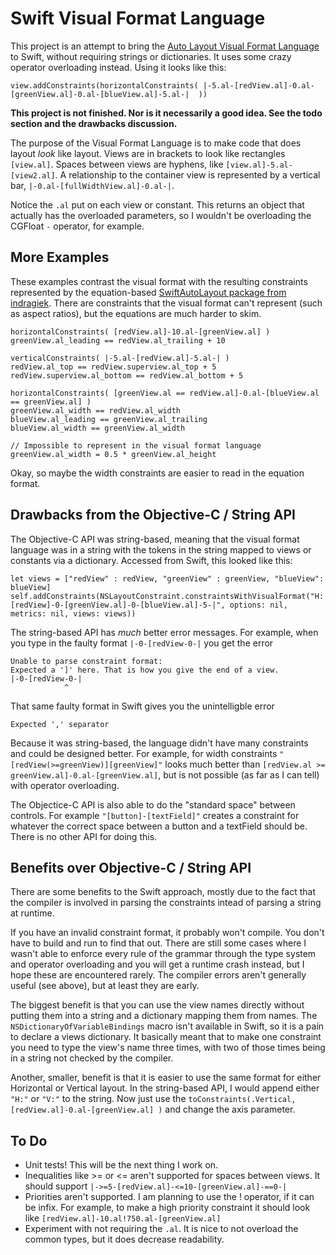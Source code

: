 Swift Visual Format Language
===

This project is an attempt to bring the [Auto Layout Visual Format Language](https://developer.apple.com/library/ios/documentation/UserExperience/Conceptual/AutolayoutPG/VisualFormatLanguage/VisualFormatLanguage.html) to Swift, without requiring strings or dictionaries. It uses some crazy operator overloading instead. Using it looks like this:

    view.addConstraints(horizontalConstraints( |-5.al-[redView.al]-0.al-[greenView.al]-0.al-[blueView.al]-5.al-|  ))

**This project is not finished. Nor is it necessarily a good idea. See the todo section and the drawbacks discussion.**

The purpose of the Visual Format Language is to make code that does layout _look_ like layout. Views are in brackets to look like rectangles `[view.al]`. Spaces between views are hyphens, like `[view.al]-5.al-[view2.al]`. A relationship to the container view is represented by a vertical bar, `|-0.al-[fullWidthView.al]-0.al-|`.

Notice the `.al` put on each view or constant. This returns an object that actually has the overloaded parameters, so I wouldn't be overloading the CGFloat `-` operator, for example.

More Examples
---

These examples contrast the visual format with the resulting constraints represented by the equation-based [SwiftAutoLayout package from indragiek](https://github.com/indragiek/SwiftAutoLayout). There are constraints that the visual format can't represent (such as aspect ratios), but the equations are much harder to skim.

    horizontalConstraints( [redView.al]-10.al-[greenView.al] )  
    greenView.al_leading == redView.al_trailing + 10

    verticalConstraints( |-5.al-[redView.al]-5.al-| )
    redView.al_top == redView.superview.al_top + 5
    redView.superview.al_bottom == redView.al_bottom + 5
    
    horizontalConstraints( [greenView.al == redView.al]-0.al-[blueView.al == greenView.al] )
    greenView.al_width == redView.al_width
    blueView.al_leading == greenView.al_trailing
    blueView.al_width == greenView.al_width
    
    // Impossible to represent in the visual format language
    greenView.al_width = 0.5 * greenView.al_height
  
Okay, so maybe the width constraints are easier to read in the equation format.

Drawbacks from the Objective-C / String API
---

The Objective-C API was string-based, meaning that the visual format language was in a string with the tokens in the string mapped to views or constants via a dictionary. Accessed from Swift, this looked like this:

    let views = ["redView" : redView, "greenView" : greenView, "blueView": blueView]
    self.addConstraints(NSLayoutConstraint.constraintsWithVisualFormat("H:|-5-[redView]-0-[greenView.al]-0-[blueView.al]-5-|", options: nil, metrics: nil, views: views))

The string-based API has *much* better error messages. For example, when you type in the faulty format `|-0-[redView-0-|` you get the error

    Unable to parse constraint format: 
    Expected a ']' here. That is how you give the end of a view. 
    |-0-[redView-0-| 
                ^

That same faulty format in Swift gives you the unintelligble error

    Expected ',' separator


Because it was string-based, the language didn't have many constraints and could be designed better. For example, for width constraints `"[redView(>=greenView)][greenView]"` looks much better than `[redView.al >= greenView.al]-0.al-[greenView.al]`, but is not possible (as far as I can tell) with operator overloading.

The Objectice-C API is also able to do the "standard space" between controls. For example `"[button]-[textField]"` creates a constraint for whatever the correct space between a button and a textField should be. There is no other API for doing this.

Benefits over Objective-C / String API
---

There are some benefits to the Swift approach, mostly due to the fact that the compiler is involved in parsing the constraints intead of parsing a string at runtime.

If you have an invalid constraint format, it probably won't compile. You don't have to build and run to find that out. There are still some cases where I wasn't able to enforce every rule of the grammar through the type system and operator overloading and you will get a runtime crash instead, but I hope these are encountered rarely. The compiler errors aren't generally useful (see above), but at least they are early.

The biggest benefit is that you can use the view names directly without putting them into a string and a dictionary mapping them from names. The `NSDictionaryOfVariableBindings` macro isn't available in Swift, so it is a pain to declare a views dictionary. It basically meant that to make one constraint you  need to type the view's name three times, with two of those times being in a string not checked by the compiler. 

Another, smaller, benefit is that it is easier to use the same format for either Horizontal or Vertical layout. In the string-based API, I would append either `"H:"` or `"V:"` to the string. Now just use the `toConstraints(.Vertical, [redView.al]-0.al-[greenView.al] )` and change the axis parameter.

 
To Do
---
- Unit tests! This will be the next thing I work on.
- Inequalities like >= or <= aren't supported for spaces between views. It should support `|->=5-[redView.al]-<=10-[greenView.al]-==0-|`
- Priorities aren't supported. I am planning to use the ! operator, if it can be infix. For example, to make a high priority constraint it should look like `[redView.al]-10.al!750.al-[greenView.al]`
- Experiment with not requiring the `.al`. It is nice to not overload the common types, but it does decrease readability.

